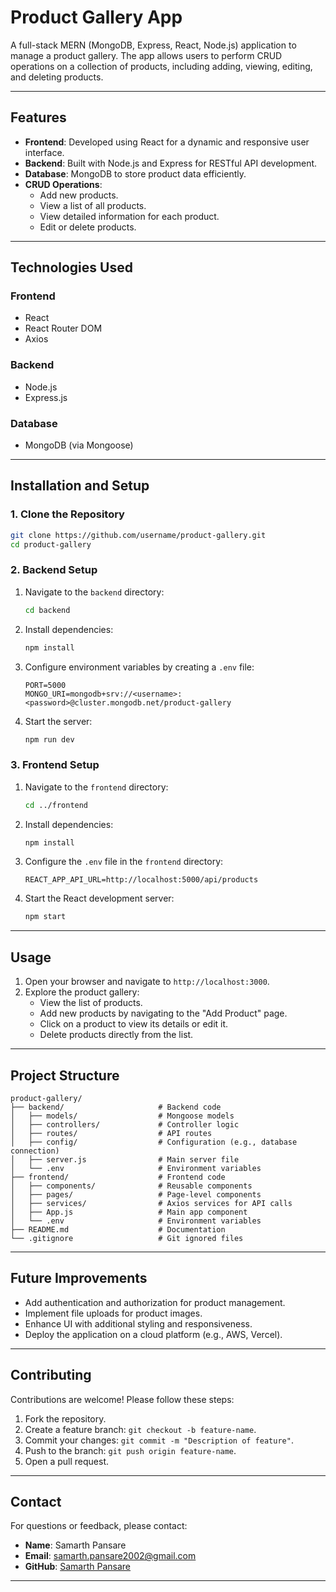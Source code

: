 
# **Product Gallery App**

A full-stack MERN (MongoDB, Express, React, Node.js) application to manage a product gallery. The app allows users to perform CRUD operations on a collection of products, including adding, viewing, editing, and deleting products.

---

## **Features**
- **Frontend**: Developed using React for a dynamic and responsive user interface.
- **Backend**: Built with Node.js and Express for RESTful API development.
- **Database**: MongoDB to store product data efficiently.
- **CRUD Operations**:
  - Add new products.
  - View a list of all products.
  - View detailed information for each product.
  - Edit or delete products.

---

## **Technologies Used**
### **Frontend**
- React
- React Router DOM
- Axios

### **Backend**
- Node.js
- Express.js

### **Database**
- MongoDB (via Mongoose)

---

## **Installation and Setup**

### **1. Clone the Repository**
```bash
git clone https://github.com/username/product-gallery.git
cd product-gallery
```

### **2. Backend Setup**
1. Navigate to the `backend` directory:
   ```bash
   cd backend
   ```

2. Install dependencies:
   ```bash
   npm install
   ```

3. Configure environment variables by creating a `.env` file:
   ```env
   PORT=5000
   MONGO_URI=mongodb+srv://<username>:<password>@cluster.mongodb.net/product-gallery
   ```

4. Start the server:
   ```bash
   npm run dev
   ```

### **3. Frontend Setup**
1. Navigate to the `frontend` directory:
   ```bash
   cd ../frontend
   ```

2. Install dependencies:
   ```bash
   npm install
   ```

3. Configure the `.env` file in the `frontend` directory:
   ```env
   REACT_APP_API_URL=http://localhost:5000/api/products
   ```

4. Start the React development server:
   ```bash
   npm start
   ```

---

## **Usage**
1. Open your browser and navigate to `http://localhost:3000`.
2. Explore the product gallery:
   - View the list of products.
   - Add new products by navigating to the "Add Product" page.
   - Click on a product to view its details or edit it.
   - Delete products directly from the list.

---

## **Project Structure**
```
product-gallery/
├── backend/                     # Backend code
│   ├── models/                  # Mongoose models
│   ├── controllers/             # Controller logic
│   ├── routes/                  # API routes
│   ├── config/                  # Configuration (e.g., database connection)
│   ├── server.js                # Main server file
│   └── .env                     # Environment variables
├── frontend/                    # Frontend code
│   ├── components/              # Reusable components
│   ├── pages/                   # Page-level components
│   ├── services/                # Axios services for API calls
│   ├── App.js                   # Main app component
│   └── .env                     # Environment variables
├── README.md                    # Documentation
└── .gitignore                   # Git ignored files
```

---

## **Future Improvements**
- Add authentication and authorization for product management.
- Implement file uploads for product images.
- Enhance UI with additional styling and responsiveness.
- Deploy the application on a cloud platform (e.g., AWS, Vercel).


---

## **Contributing**
Contributions are welcome! Please follow these steps:
1. Fork the repository.
2. Create a feature branch: `git checkout -b feature-name`.
3. Commit your changes: `git commit -m "Description of feature"`.
4. Push to the branch: `git push origin feature-name`.
5. Open a pull request.

---

## **Contact**
For questions or feedback, please contact:
- **Name**: Samarth Pansare  
- **Email**: samarth.pansare2002@gmail.com  
- **GitHub**: [Samarth Pansare](https://github.com/SamarthPansare)

---
